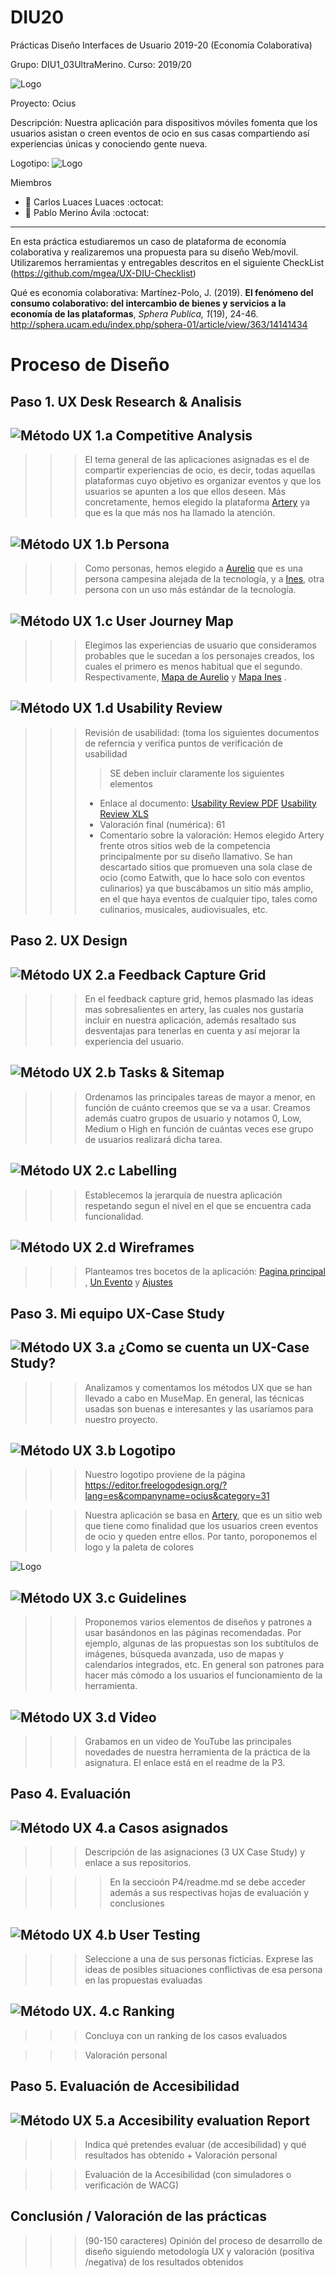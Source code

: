 # DIU20
Prácticas Diseño Interfaces de Usuario 2019-20 (Economía Colaborativa) 

Grupo: DIU1_03UltraMerino.  Curso: 2019/20 

![Logo](img/ultramerinologo1.png)

Proyecto: Ocius 

Descripción: Nuestra aplicación para dispositivos móviles fomenta que los usuarios asistan o creen eventos de ocio en sus casas compartiendo así experiencias únicas y conociendo gente nueva.


Logotipo: 
![Logo](img/ocius.png) 


Miembros
 * :bust_in_silhouette:   Carlos Luaces Luaces     :octocat:     
 * :bust_in_silhouette:  Pablo Merino Ávila     :octocat:

----- 

En esta práctica estudiaremos un caso de plataforma de economía colaborativa y realizaremos una propuesta para su diseño Web/movil. Utilizaremos herramientas y entregables descritos en el siguiente CheckList (https://github.com/mgea/UX-DIU-Checklist) 


Qué es economia colaborativa: Martínez-Polo, J. (2019). **El fenómeno del consumo colaborativo: del intercambio de bienes y servicios a la economía de las plataformas**, *Sphera Publica, 1*(19), 24-46. http://sphera.ucam.edu/index.php/sphera-01/article/view/363/14141434

# Proceso de Diseño 

## Paso 1. UX Desk Research & Analisis 

![Método UX](img/Competitive.png) 1.a Competitive Analysis
-----

>>> El tema general de las aplicaciones asignadas es el de compartir experiencias de ocio, es decir, todas aquellas plataformas cuyo objetivo es organizar eventos y que los usuarios se apunten a los que ellos deseen. 
Más concretamente, hemos elegido la plataforma [Artery](https://www.Artery.is) ya que es la que más nos ha llamado la atención.

![Método UX](img/Persona.png) 1.b Persona
-----

>>> Como personas, hemos elegido a [Aurelio](P1/persona_aurelio.png) que es una persona campesina alejada de la tecnología, y a [Ines](P1/persona_ines.png), otra persona con un uso más estándar de la tecnología.

![Método UX](img/JourneyMap.png) 1.c User Journey Map
----


>>> Elegimos las experiencias de usuario que consideramos probables que le sucedan a los personajes creados, los cuales el primero es menos habitual que el segundo. Respectivamente, [Mapa de Aurelio](P1/journey_aurelio.png) y [Mapa Ines](P1/journey_ines.png) .

![Método UX](img/usabilityReview.png) 1.d Usability Review
----
>>>  Revisión de usabilidad: (toma los siguientes documentos de referncia y verifica puntos de verificación de  usabilidad
>>>> SE deben incluir claramente los siguientes elementos
>>> - Enlace al documento: [Usability Review PDF](P1/Usability-review-template.pdf) [Usability Review XLS](P1/Usability-review-template.xls)
>>> - Valoración final (numérica): 61
>>> - Comentario sobre la valoración:
Hemos elegido Artery frente otros sitios web de la competencia principalmente por su diseño llamativo. Se han descartado sitios que promueven una sola clase de ocio (como Eatwith, que lo hace solo con eventos culinarios) ya que buscábamos un sitio más amplio, en el que haya eventos de cualquier tipo, tales como culinarios, musicales, audiovisuales, etc.


## Paso 2. UX Design  


![Método UX](img/feedback-capture-grid.png) 2.a Feedback Capture Grid
----

>>> En el feedback capture grid, hemos plasmado las ideas mas sobresalientes en artery, las cuales nos gustaría incluir en nuestra aplicación, además resaltado sus desventajas para tenerlas en cuenta y así mejorar la experiencia del usuario.

![Método UX](img/Sitemap.png) 2.b Tasks & Sitemap 
-----

>>> Ordenamos las principales tareas de mayor a menor, en función de cuánto creemos que se va a usar. Creamos además cuatro grupos de usuario y notamos 0, Low, Medium o High en función de cuántas veces ese grupo de usuarios realizará dicha tarea.
  

![Método UX](img/labelling.png) 2.c Labelling 
----


>>> Establecemos la jerarquía de nuestra aplicación respetando segun el nivel en el que se encuentra cada funcionalidad. 


![Método UX](img/Wireframes.png) 2.d Wireframes
-----

>>> Planteamos tres bocetos de la aplicación: [Pagina principal](img/boceto1.jpg) , [Un Evento](img/boceto2.jpg) y [Ajustes](img/boceto3.jpg)

## Paso 3. Mi equipo UX-Case Study


![Método UX](img/moodboard.png) 3.a ¿Como se cuenta un UX-Case Study?
-----
>>> Analizamos y comentamos los métodos UX que se han llevado a cabo en MuseMap. En general, las técnicas usadas son buenas e interesantes y las usaríamos para nuestro proyecto.


![Método UX](img/landing-page.png)  3.b Logotipo
----
>>> Nuestro logotipo proviene de la página https://editor.freelogodesign.org/?lang=es&companyname=ocius&category=31

>>> Nuestra aplicación se basa en [Artery](https://www.Artery.is), que es un sitio web que tiene como finalidad que los usuarios creen eventos de ocio y queden entre ellos. Por tanto, poroponemos el logo y la paleta de colores 

![Logo](img/ocius.png) 

![Método UX](img/guidelines.png) 3.c Guidelines
----

>>> Proponemos varios elementos de diseños y patrones a usar basándonos en las páginas recomendadas.
Por ejemplo, algunas de las propuestas son los subtítulos de imágenes, búsqueda avanzada, uso de mapas y calendarios integrados, etc.
En general son patrones para hacer más cómodo a los usuarios el funcionamiento de la herramienta.

![Método UX](img/mockup.png)  3.d Video
----

>>> Grabamos en un video de YouTube las principales novedades de nuestra herramienta de la práctica de la asignatura. El enlace está en el readme de la P3.


## Paso 4. Evaluación


![Método UX](img/ABtesting.png) 4.a Casos asignados
----


>>> Descripción de las asignaciones (3 UX Case Study) y enlace a sus repositorios.

>>>> En la seccioón P4/readme.md se debe acceder además a sus respectivas hojas de evaluación y conclusiones


![Método UX](img/usability-testing.png) 4.b User Testing
----

>>> Seleccione a una de sus personas ficticias. Exprese las ideas de posibles situaciones conflictivas de esa persona en las propuestas evaluadas


![Método UX](img/Survey.png). 4.c Ranking
----

>>> Concluya con un ranking de los casos evaluados

>>> Valoración personal


## Paso 5. Evaluación de Accesibilidad  


![Método UX](img/Accesibility.png)  5.a Accesibility evaluation Report
----

>>> Indica qué pretendes evaluar (de accesibilidad) y qué resultados has obtenido + Valoración personal

>>> Evaluación de la Accesibilidad (con simuladores o verificación de WACG) 



## Conclusión / Valoración de las prácticas


>>> (90-150 caracteres) Opinión del proceso de desarrollo de diseño siguiendo metodología UX y valoración (positiva /negativa) de los resultados obtenidos  



